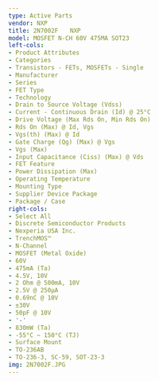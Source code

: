 ```yaml
---
type: Active Parts
vendor: NXP
title: 2N7002F　　NXP
model: MOSFET N-CH 60V 475MA SOT23
left-cols:
- Product Attributes
- Categories
- Transistors - FETs, MOSFETs - Single
- Manufacturer
- Series
- FET Type
- Technology
- Drain to Source Voltage (Vdss)
- Current - Continuous Drain (Id) @ 25°C
- Drive Voltage (Max Rds On, Min Rds On)
- Rds On (Max) @ Id, Vgs
- Vgs(th) (Max) @ Id
- Gate Charge (Qg) (Max) @ Vgs
- Vgs (Max)
- Input Capacitance (Ciss) (Max) @ Vds
- FET Feature
- Power Dissipation (Max)
- Operating Temperature
- Mounting Type
- Supplier Device Package
- Package / Case
right-cols:
- Select All
- Discrete Semiconductor Products
- Nexperia USA Inc.
- TrenchMOS™
- N-Channel
- MOSFET (Metal Oxide)
- 60V
- 475mA (Ta)
- 4.5V, 10V
- 2 Ohm @ 500mA, 10V
- 2.5V @ 250µA
- 0.69nC @ 10V
- ±30V
- 50pF @ 10V
- '-'
- 830mW (Ta)
- -55°C ~ 150°C (TJ)
- Surface Mount
- TO-236AB
- TO-236-3, SC-59, SOT-23-3
img: 2N7002F.JPG
---
```


